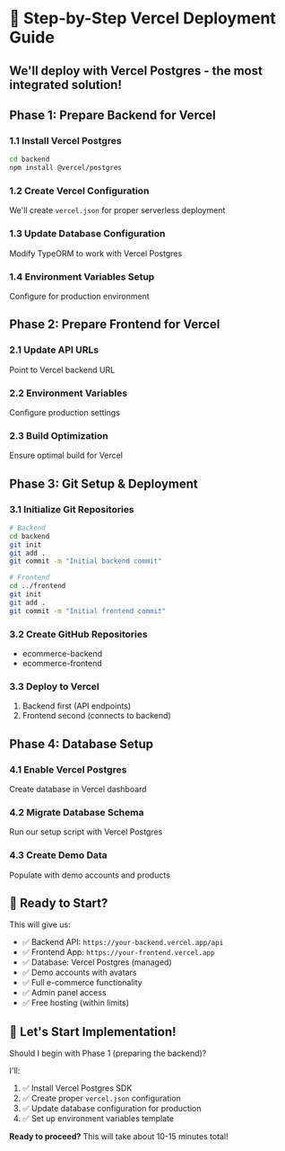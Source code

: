 # 🚀 Step-by-Step Vercel Deployment Guide

## We'll deploy with **Vercel Postgres** - the most integrated solution!

## Phase 1: Prepare Backend for Vercel

### 1.1 Install Vercel Postgres

```bash
cd backend
npm install @vercel/postgres
```

### 1.2 Create Vercel Configuration

We'll create `vercel.json` for proper serverless deployment

### 1.3 Update Database Configuration

Modify TypeORM to work with Vercel Postgres

### 1.4 Environment Variables Setup

Configure for production environment

## Phase 2: Prepare Frontend for Vercel

### 2.1 Update API URLs

Point to Vercel backend URL

### 2.2 Environment Variables

Configure production settings

### 2.3 Build Optimization

Ensure optimal build for Vercel

## Phase 3: Git Setup & Deployment

### 3.1 Initialize Git Repositories

```bash
# Backend
cd backend
git init
git add .
git commit -m "Initial backend commit"

# Frontend
cd ../frontend
git init
git add .
git commit -m "Initial frontend commit"
```

### 3.2 Create GitHub Repositories

- ecommerce-backend
- ecommerce-frontend

### 3.3 Deploy to Vercel

1. Backend first (API endpoints)
2. Frontend second (connects to backend)

## Phase 4: Database Setup

### 4.1 Enable Vercel Postgres

Create database in Vercel dashboard

### 4.2 Migrate Database Schema

Run our setup script with Vercel Postgres

### 4.3 Create Demo Data

Populate with demo accounts and products

## 🎯 **Ready to Start?**

This will give us:

- ✅ Backend API: `https://your-backend.vercel.app/api`
- ✅ Frontend App: `https://your-frontend.vercel.app`
- ✅ Database: Vercel Postgres (managed)
- ✅ Demo accounts with avatars
- ✅ Full e-commerce functionality
- ✅ Admin panel access
- ✅ Free hosting (within limits)

## 🚀 **Let's Start Implementation!**

Should I begin with Phase 1 (preparing the backend)?

I'll:

1. ✅ Install Vercel Postgres SDK
2. ✅ Create proper `vercel.json` configuration
3. ✅ Update database configuration for production
4. ✅ Set up environment variables template

**Ready to proceed?** This will take about 10-15 minutes total!
